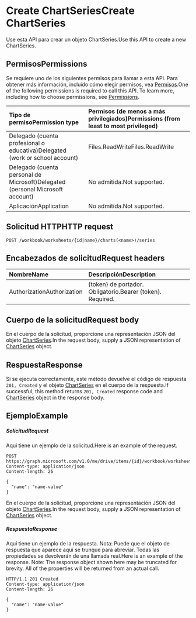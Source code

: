 # <a name="create-chartseries"></a><span data-ttu-id="a9f90-101">Create ChartSeries</span><span class="sxs-lookup"><span data-stu-id="a9f90-101">Create ChartSeries</span></span>

<span data-ttu-id="a9f90-102">Use esta API para crear un objeto ChartSeries.</span><span class="sxs-lookup"><span data-stu-id="a9f90-102">Use this API to create a new ChartSeries.</span></span>
## <a name="permissions"></a><span data-ttu-id="a9f90-103">Permisos</span><span class="sxs-lookup"><span data-stu-id="a9f90-103">Permissions</span></span>
<span data-ttu-id="a9f90-p101">Se requiere uno de los siguientes permisos para llamar a esta API. Para obtener más información, incluido cómo elegir permisos, vea [Permisos](../../../concepts/permissions_reference.md).</span><span class="sxs-lookup"><span data-stu-id="a9f90-p101">One of the following permissions is required to call this API. To learn more, including how to choose permissions, see [Permissions](../../../concepts/permissions_reference.md).</span></span>

|<span data-ttu-id="a9f90-106">Tipo de permiso</span><span class="sxs-lookup"><span data-stu-id="a9f90-106">Permission type</span></span>      | <span data-ttu-id="a9f90-107">Permisos (de menos a más privilegiados)</span><span class="sxs-lookup"><span data-stu-id="a9f90-107">Permissions (from least to most privileged)</span></span>              |
|:--------------------|:---------------------------------------------------------|
|<span data-ttu-id="a9f90-108">Delegado (cuenta profesional o educativa)</span><span class="sxs-lookup"><span data-stu-id="a9f90-108">Delegated (work or school account)</span></span> | <span data-ttu-id="a9f90-109">Files.ReadWrite</span><span class="sxs-lookup"><span data-stu-id="a9f90-109">Files.ReadWrite</span></span>    |
|<span data-ttu-id="a9f90-110">Delegado (cuenta personal de Microsoft)</span><span class="sxs-lookup"><span data-stu-id="a9f90-110">Delegated (personal Microsoft account)</span></span> | <span data-ttu-id="a9f90-111">No admitida.</span><span class="sxs-lookup"><span data-stu-id="a9f90-111">Not supported.</span></span>    |
|<span data-ttu-id="a9f90-112">Aplicación</span><span class="sxs-lookup"><span data-stu-id="a9f90-112">Application</span></span> | <span data-ttu-id="a9f90-113">No admitida.</span><span class="sxs-lookup"><span data-stu-id="a9f90-113">Not supported.</span></span> |

## <a name="http-request"></a><span data-ttu-id="a9f90-114">Solicitud HTTP</span><span class="sxs-lookup"><span data-stu-id="a9f90-114">HTTP request</span></span>
<!-- { "blockType": "ignored" } -->
```http
POST /workbook/worksheets/{id|name}/charts(<name>)/series

```
## <a name="request-headers"></a><span data-ttu-id="a9f90-115">Encabezados de solicitud</span><span class="sxs-lookup"><span data-stu-id="a9f90-115">Request headers</span></span>
| <span data-ttu-id="a9f90-116">Nombre</span><span class="sxs-lookup"><span data-stu-id="a9f90-116">Name</span></span>       | <span data-ttu-id="a9f90-117">Descripción</span><span class="sxs-lookup"><span data-stu-id="a9f90-117">Description</span></span>|
|:---------------|:----------|
| <span data-ttu-id="a9f90-118">Authorization</span><span class="sxs-lookup"><span data-stu-id="a9f90-118">Authorization</span></span>  | <span data-ttu-id="a9f90-p102">{token} de portador. Obligatorio.</span><span class="sxs-lookup"><span data-stu-id="a9f90-p102">Bearer {token}. Required.</span></span> |

## <a name="request-body"></a><span data-ttu-id="a9f90-121">Cuerpo de la solicitud</span><span class="sxs-lookup"><span data-stu-id="a9f90-121">Request body</span></span>
<span data-ttu-id="a9f90-122">En el cuerpo de la solicitud, proporcione una representación JSON del objeto [ChartSeries](../resources/chartseries.md).</span><span class="sxs-lookup"><span data-stu-id="a9f90-122">In the request body, supply a JSON representation of [ChartSeries](../resources/chartseries.md) object.</span></span>

## <a name="response"></a><span data-ttu-id="a9f90-123">Respuesta</span><span class="sxs-lookup"><span data-stu-id="a9f90-123">Response</span></span>

<span data-ttu-id="a9f90-124">Si se ejecuta correctamente, este método devuelve el código de respuesta `201, Created` y el objeto [ChartSeries](../resources/chartseries.md) en el cuerpo de la respuesta.</span><span class="sxs-lookup"><span data-stu-id="a9f90-124">If successful, this method returns `201, Created` response code and [ChartSeries](../resources/chartseries.md) object in the response body.</span></span>

## <a name="example"></a><span data-ttu-id="a9f90-125">Ejemplo</span><span class="sxs-lookup"><span data-stu-id="a9f90-125">Example</span></span>
##### <a name="request"></a><span data-ttu-id="a9f90-126">Solicitud</span><span class="sxs-lookup"><span data-stu-id="a9f90-126">Request</span></span>
<span data-ttu-id="a9f90-127">Aquí tiene un ejemplo de la solicitud.</span><span class="sxs-lookup"><span data-stu-id="a9f90-127">Here is an example of the request.</span></span>
<!-- {
  "blockType": "request",
  "name": "create_chartseries_from_chart"
}-->
```http
POST https://graph.microsoft.com/v1.0/me/drive/items/{id}/workbook/worksheets/{id|name}/charts(<name>)/series
Content-type: application/json
Content-length: 26

{
  "name": "name-value"
}
```
<span data-ttu-id="a9f90-128">En el cuerpo de la solicitud, proporcione una representación JSON del objeto [ChartSeries](../resources/chartseries.md).</span><span class="sxs-lookup"><span data-stu-id="a9f90-128">In the request body, supply a JSON representation of [ChartSeries](../resources/chartseries.md) object.</span></span>
##### <a name="response"></a><span data-ttu-id="a9f90-129">Respuesta</span><span class="sxs-lookup"><span data-stu-id="a9f90-129">Response</span></span>
<span data-ttu-id="a9f90-p103">Aquí tiene un ejemplo de la respuesta. Nota: Puede que el objeto de respuesta que aparece aquí se trunque para abreviar. Todas las propiedades se devolverán de una llamada real.</span><span class="sxs-lookup"><span data-stu-id="a9f90-p103">Here is an example of the response. Note: The response object shown here may be truncated for brevity. All of the properties will be returned from an actual call.</span></span>
<!-- {
  "blockType": "response",
  "truncated": true,
  "@odata.type": "microsoft.graph.chartSeries"
} -->
```http
HTTP/1.1 201 Created
Content-type: application/json
Content-length: 26

{
  "name": "name-value"
}
```

<!-- uuid: 8fcb5dbc-d5aa-4681-8e31-b001d5168d79
2015-10-25 14:57:30 UTC -->
<!-- {
  "type": "#page.annotation",
  "description": "Create ChartSeries",
  "keywords": "",
  "section": "documentation",
  "tocPath": ""
}-->